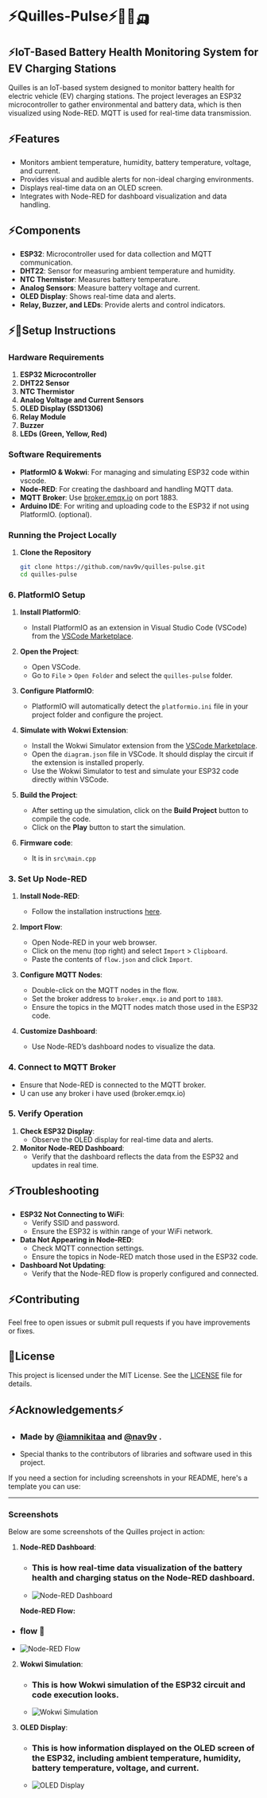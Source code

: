 # ⚡Quilles-Pulse⚡🔋🚗🛺

## ⚡IoT-Based Battery Health Monitoring System for EV Charging Stations

Quilles is an IoT-based system designed to monitor battery health for electric vehicle (EV) charging stations. The project leverages an ESP32 microcontroller to gather environmental and battery data, which is then visualized using Node-RED. MQTT is used for real-time data transmission.

## ⚡Features

- Monitors ambient temperature, humidity, battery temperature, voltage, and current.
- Provides visual and audible alerts for non-ideal charging environments.
- Displays real-time data on an OLED screen.
- Integrates with Node-RED for dashboard visualization and data handling.

## ⚡Components

- **ESP32**: Microcontroller used for data collection and MQTT communication.
- **DHT22**: Sensor for measuring ambient temperature and humidity.
- **NTC Thermistor**: Measures battery temperature.
- **Analog Sensors**: Measure battery voltage and current.
- **OLED Display**: Shows real-time data and alerts.
- **Relay, Buzzer, and LEDs**: Provide alerts and control indicators.

## ⚡🔋Setup Instructions

### Hardware Requirements

1. **ESP32 Microcontroller**
2. **DHT22 Sensor**
3. **NTC Thermistor**
4. **Analog Voltage and Current Sensors**
5. **OLED Display (SSD1306)**
6. **Relay Module**
7. **Buzzer**
8. **LEDs (Green, Yellow, Red)**

### Software Requirements

- **PlatformIO & Wokwi**: For managing and simulating ESP32 code within vscode.
- **Node-RED**: For creating the dashboard and handling MQTT data.
- **MQTT Broker**: Use [broker.emqx.io](http://broker.emqx.io) on port 1883.
- **Arduino IDE**: For writing and uploading code to the ESP32 if not using PlatformIO. (optional).

### Running the Project Locally

1. **Clone the Repository**

   ```bash
   git clone https://github.com/nav9v/quilles-pulse.git
   cd quilles-pulse
   ```

### 6. PlatformIO Setup

1. **Install PlatformIO**:
   - Install PlatformIO as an extension in Visual Studio Code (VSCode) from the [VSCode Marketplace](https://marketplace.visualstudio.com/items?itemName=platformio.platformio-ide).

2. **Open the Project**:
   - Open VSCode.
   - Go to `File` > `Open Folder` and select the `quilles-pulse` folder.

3. **Configure PlatformIO**:
   - PlatformIO will automatically detect the `platformio.ini` file in your project folder and configure the project.

4. **Simulate with Wokwi Extension**:
   - Install the Wokwi Simulator extension from the [VSCode Marketplace](https://marketplace.visualstudio.com/items?itemName=wokwi.wokwi-simulator).
   - Open the `diagram.json` file in VSCode. It should display the circuit if the extension is installed properly.
   - Use the Wokwi Simulator to test and simulate your ESP32 code directly within VSCode.

5. **Build the Project**:
   - After setting up the simulation, click on the **Build Project** button to compile the code. 
   - Click on the **Play** button to start the simulation.
   
6. **Firmware code**:
   - It is in `src\main.cpp`


### 3. Set Up Node-RED

1. **Install Node-RED**:
   - Follow the installation instructions [here](https://nodered.org/docs/getting-started/).
2. **Import Flow**:
   - Open Node-RED in your web browser.
   - Click on the menu (top right) and select `Import` > `Clipboard`.
   - Paste the contents of `flow.json` and click `Import`.

3. **Configure MQTT Nodes**:
   - Double-click on the MQTT nodes in the flow.
   - Set the broker address to `broker.emqx.io` and port to `1883`.
   - Ensure the topics in the MQTT nodes match those used in the ESP32 code.

4. **Customize Dashboard**:
   - Use Node-RED’s dashboard nodes to visualize the data.

### 4. Connect to MQTT Broker

   - Ensure that Node-RED is connected to the MQTT broker.
   - U can use any broker i have used (broker.emqx.io)

### 5. Verify Operation

1. **Check ESP32 Display**:
   - Observe the OLED display for real-time data and alerts.
2. **Monitor Node-RED Dashboard**:
   - Verify that the dashboard reflects the data from the ESP32 and updates in real time.

## ⚡Troubleshooting

- **ESP32 Not Connecting to WiFi**:
  - Verify SSID and password.
  - Ensure the ESP32 is within range of your WiFi network.
- **Data Not Appearing in Node-RED**:
  - Check MQTT connection settings.
  - Ensure the topics in Node-RED match those used in the ESP32 code.
- **Dashboard Not Updating**:
  - Verify that the Node-RED flow is properly configured and connected.

## ⚡Contributing

Feel free to open issues or submit pull requests if you have improvements or fixes.

## 🔋License

This project is licensed under the MIT License. See the [LICENSE](LICENSE) file for details.

## ⚡Acknowledgements⚡

-  ### **Made by [@iamnikitaa](https://github.com/iamnikitaa) and [@nav9v](https://github.com/nav9v) .**

- Special thanks to the contributors of libraries and software used in this project.

If you need a section for including screenshots in your README, here's a template you can use:

---

### Screenshots

Below are some screenshots of the Quilles project in action:

1. **Node-RED Dashboard**:
   - ### This is how real-time data visualization of the battery health and charging status on the Node-RED dashboard.
   - ![Node-RED Dashboard](project-pic/dash.gif)

   **Node-RED Flow:**
  - ### flow 🎴
  - ![Node-RED Flow](project-pic/flowsc.png)


2. **Wokwi Simulation**:
   - ### This is how Wokwi simulation of the ESP32 circuit and code execution looks.
   - ![Wokwi Simulation](project-pic/wokwisc.png)

3. **OLED Display**:
   - ### This is how information displayed on the OLED screen of the ESP32, including ambient temperature, humidity, battery temperature, voltage, and current.
   - ![OLED Display](project-pic/oledsc.png)
